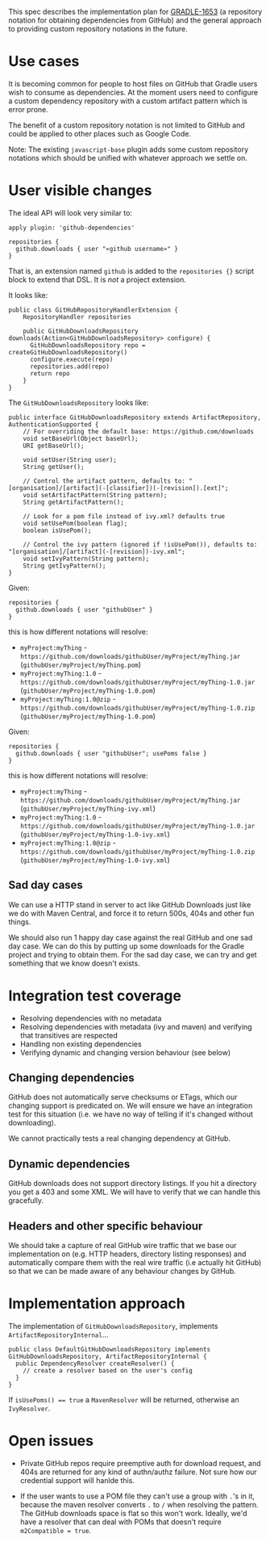 
This spec describes the implementation plan for [GRADLE-1653](http://issues.gradle.org/browse/GRADLE-1653) (a repository notation for
obtaining dependencies from GitHub) and the general approach to providing custom repository notations in the future.

# Use cases

It is becoming common for people to host files on GitHub that Gradle users wish to consume as dependencies. At the moment users need to configure
a custom dependency repository with a custom artifact pattern which is error prone.

The benefit of a custom repository notation is not limited to GitHub and could be applied to other places such as Google Code.

Note: The existing `javascript-base` plugin adds some custom repository notations which should be unified with whatever approach we settle on.

# User visible changes

The ideal API will look very similar to:

    apply plugin: 'github-dependencies'
    
    repositories {
      github.downloads { user "«github username»" }
    }

That is, an extension named `github` is added to the `repositories {}` script block to extend that DSL. It is _not_ a project extension.

It looks like:

    public class GitHubRepositoryHandlerExtension {
        RepositoryHandler repositories
        
        public GitHubDownloadsRepository downloads(Action<GitHubDownloadsRepository> configure) {
          GitHubDownloadsRepository repo = createGitHubDownloadsRepository()
          configure.execute(repo)
          repositories.add(repo)
          return repo
        }
    }
    
The `GitHubDownloadsRepository` looks like:

    public interface GitHubDownloadsRepository extends ArtifactRepository, AuthenticationSupported {
        // For overriding the default base: https://github.com/downloads
        void setBaseUrl(Object baseUrl);
        URI getBaseUrl();
        
        void setUser(String user);
        String getUser();
        
        // Control the artifact pattern, defaults to: "[organisation]/[artifact](-[classifier])(-[revision]).[ext]";
        void setArtifactPattern(String pattern);
        String getArtifactPattern();
        
        // Look for a pom file instead of ivy.xml? defaults true
        void setUsePom(boolean flag);
        boolean isUsePom();
        
        // Control the ivy pattern (ignored if !isUsePom()), defaults to: "[organisation]/[artifact](-[revision])-ivy.xml";
        void setIvyPattern(String pattern);
        String getIvyPattern();
    }

Given:
    
    repositories {
      github.downloads { user "githubUser" }
    }

this is how different notations will resolve:

* `myProject:myThing` - `https://github.com/downloads/githubUser/myProject/myThing.jar` (`githubUser/myProject/myThing.pom`)
* `myProject:myThing:1.0` - `https://github.com/downloads/githubUser/myProject/myThing-1.0.jar` (`githubUser/myProject/myThing-1.0.pom`)
* `myProject:myThing:1.0@zip` - `https://github.com/downloads/githubUser/myProject/myThing-1.0.zip` (`githubUser/myProject/myThing-1.0.pom`)

Given:
    
    repositories {
      github.downloads { user "githubUser"; usePoms false }
    }

this is how different notations will resolve:

* `myProject:myThing` - `https://github.com/downloads/githubUser/myProject/myThing.jar` (`githubUser/myProject/myThing-ivy.xml`)
* `myProject:myThing:1.0` - `https://github.com/downloads/githubUser/myProject/myThing-1.0.jar` (`githubUser/myProject/myThing-1.0-ivy.xml`)
* `myProject:myThing:1.0@zip` - `https://github.com/downloads/githubUser/myProject/myThing-1.0.zip` (`githubUser/myProject/myThing-1.0-ivy.xml`)

## Sad day cases

We can use a HTTP stand in server to act like GitHub Downloads just like we do with Maven Central, and force it to return 500s, 404s and other fun things.

We should also run 1 happy day case against the real GitHub and one sad day case. We can do this by putting up some downloads for the Gradle project and trying to obtain them. For the sad day case, we can try and get something that we know doesn't exists.

# Integration test coverage

* Resolving dependencies with no metadata
* Resolving dependencies with metadata (ivy and maven) and verifying that transitives are respected
* Handling non existing dependencies
* Verifying dynamic and changing version behaviour (see below)

## Changing dependencies

GitHub does not automatically serve checksums or ETags, which our changing support is predicated on. We will ensure we have an integration test for this situation (i.e. we have no way of telling if it's changed without downloading).

We cannot practically tests a real changing dependency at GitHub.

## Dynamic dependencies

GitHub downloads does not support directory listings. If you hit a directory you get a 403 and some XML. We will have to verify that we can handle this gracefully.

## Headers and other specific behaviour

We should take a capture of real GitHub wire traffic that we base our implementation on (e.g. HTTP headers, directory listing responses) and automatically compare them with the real wire traffic (i.e actually hit GitHub) so that we can be made aware of any behaviour changes by GitHub.
 
# Implementation approach

The implementation of `GitHubDownloadsRepository`, implements `ArtifactRepositoryInternal`…

    public class DefaultGitHubDownloadsRepository implements GitHubDownloadsRepository, ArtifactRepositoryInternal {
      public DependencyResolver createResolver() {
        // create a resolver based on the user's config
      }
    }
    
If `isUsePoms() == true` a `MavenResolver` will be returned, otherwise an `IvyResolver`.

# Open issues

* Private GitHub repos require preemptive auth for download request, and 404s are returned for any kind of authn/authz failure. Not sure how our credential support will hanlde this.

* If the user wants to use a POM file they can't use a group with `.`'s in it, because the maven resolver converts `.` to `/` when resolving the pattern. The GitHub downloads space is flat so this won't work. Ideally, we'd have a resolver that can deal with POMs that doesn't require `m2Compatible = true`.
